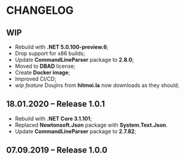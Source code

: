 # CHANGELOG

## WIP

- Rebuild with **.NET 5.0.100-preview.6**;
- Drop support for x86 builds;
- Update **CommandLineParser** package to **2.8.0**;
- Moved to **DBAD** license;
- Create **Docker image**;
- Improved CI/CD;
- *wip feature* Doujins from **hitmoi.la** now downloads as they should;

## 18.01.2020 – Release 1.0.1

- Rebuild with **.NET Core 3.1.101**;
- Replaced **Newtonsoft.Json** package with **System.Text.Json**.
- Update **CommandLineParser** package to **2.7.82**;

## 07.09.2019 – Release 1.0.0
